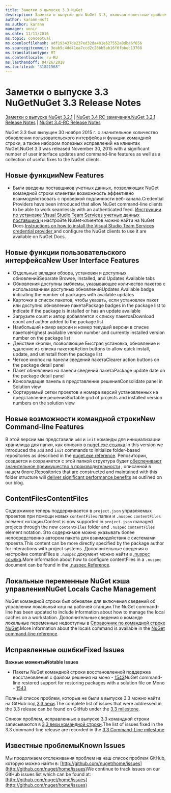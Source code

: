 ```yaml
---
title: Заметки о выпуске 3.3 NuGet
description: Заметки о выпуске для NuGet 3.3, включая известные проблемы, исправленные ошибки, добавленные функции и DCR.
author: karann-msft
ms.author: karann
manager: unnir
ms.date: 11/11/2016
ms.topic: conceptual
ms.openlocfilehash: adf193437de237ed32da481e627552a8dba6f656
ms.sourcegitcommit: 3eab9c4dd41ea7ccd2c28bb5ab16f6fbbec13708
ms.translationtype: MT
ms.contentlocale: ru-RU
ms.lasthandoff: 04/26/2018
ms.locfileid: "31821568"
---
```

# <a name="nuget-33-release-notes"></a><span data-ttu-id="93809-103">Заметки о выпуске 3.3 NuGet</span><span class="sxs-lookup"><span data-stu-id="93809-103">NuGet 3.3 Release Notes</span></span>

<span data-ttu-id="93809-104">[Заметки о выпуске NuGet 3.2.1](../release-notes/nuget-3.2.1.md) | [NuGet 3.4 RC замечания.](../release-notes/nuget-3.4-RC.md)</span><span class="sxs-lookup"><span data-stu-id="93809-104">[NuGet 3.2.1 Release Notes](../release-notes/nuget-3.2.1.md) | [NuGet 3.4-RC Release Notes](../release-notes/nuget-3.4-RC.md)</span></span>

<span data-ttu-id="93809-105">NuGet 3.3 был выпущен 30 ноября 2015 г. с значительное количество обновлении пользовательского интерфейса и функции командной строки, а также набором полезных исправлений на клиентах NuGet.</span><span class="sxs-lookup"><span data-stu-id="93809-105">NuGet 3.3 was released November 30, 2015 with a significant number of user interface updates and command-line features as well as a collection of useful fixes to the NuGet clients.</span></span>

## <a name="new-features"></a><span data-ttu-id="93809-106">Новые функции</span><span class="sxs-lookup"><span data-stu-id="93809-106">New Features</span></span>

* <span data-ttu-id="93809-107">Были введены поставщиков учетных данных, позволяющих NuGet командной строки клиентам возможность эффективно взаимодействовать с проверкой подлинности веб-канала.</span><span class="sxs-lookup"><span data-stu-id="93809-107">Credential Providers have been introduced that allow NuGet command-line clients to be able to work seamlessly with an authenticated feed.</span></span> <span data-ttu-id="93809-108">[Инструкции по установке Visual Studio Team Services учетных данных поставщика ](../api/nuget-exe-credential-providers.md) и настройте NuGet-клиентов можно найти на NuGet Docs.</span><span class="sxs-lookup"><span data-stu-id="93809-108">[Instructions on how to install the Visual Studio Team Services credential provider ](../api/nuget-exe-credential-providers.md) and configure the NuGet clients to use it are available on NuGet Docs.</span></span>

## <a name="new-user-interface-features"></a><span data-ttu-id="93809-109">Новые функции пользовательского интерфейса</span><span class="sxs-lookup"><span data-stu-id="93809-109">New User Interface Features</span></span>

* <span data-ttu-id="93809-110">Отдельные вкладки обзора, установки и доступных обновлений</span><span class="sxs-lookup"><span data-stu-id="93809-110">Separate Browse, Installed, and Updates Available tabs</span></span>
* <span data-ttu-id="93809-111">Обновления доступны эмблемы, указывающее количество пакетов с использованием доступных обновлений</span><span class="sxs-lookup"><span data-stu-id="93809-111">Updates Available badge indicating the number of packages with available updates</span></span>
* <span data-ttu-id="93809-112">Карточки в список пакетов, чтобы указать, если установлен пакет или доступно обновление пакета</span><span class="sxs-lookup"><span data-stu-id="93809-112">Package badges in the package list to indicate if the package is installed or has an update available</span></span>
* <span data-ttu-id="93809-113">Загрузите count и автор добавляется к списку пакетов</span><span class="sxs-lookup"><span data-stu-id="93809-113">Download count and author added to the package list</span></span>
* <span data-ttu-id="93809-114">Наибольший номер версии и номер текущей версии в списке пакетов</span><span class="sxs-lookup"><span data-stu-id="93809-114">Highest available version number and currently installed version number on the package list</span></span>
* <span data-ttu-id="93809-115">Действие кнопки, позволяющие Быстрая установка, обновление и удаление из списка пакетов</span><span class="sxs-lookup"><span data-stu-id="93809-115">Action buttons to allow quick install, update, and uninstall from the package list</span></span>
* <span data-ttu-id="93809-116">Четкое кнопок на панели сведений пакета</span><span class="sxs-lookup"><span data-stu-id="93809-116">Clearer action buttons on the package detail panel</span></span>
* <span data-ttu-id="93809-117">Пакет обновления на панели сведений пакета</span><span class="sxs-lookup"><span data-stu-id="93809-117">Package update date on the package detail panel</span></span>
* <span data-ttu-id="93809-118">Консолидация панель в представление решения</span><span class="sxs-lookup"><span data-stu-id="93809-118">Consolidate panel in Solution view</span></span>
* <span data-ttu-id="93809-119">Сортируемый сетки проектов и номера версий установленных на представление решения</span><span class="sxs-lookup"><span data-stu-id="93809-119">Sortable grid of projects and installed version numbers on the solution view</span></span>

## <a name="new-command-line-features"></a><span data-ttu-id="93809-120">Новые возможности командной строки</span><span class="sxs-lookup"><span data-stu-id="93809-120">New Command-line Features</span></span>

<span data-ttu-id="93809-121">В этой версии мы представили `add` и `init` команды для инициализации хранилища для папки, как описано в [nuget.exe ссылка](../tools/nuget-exe-cli-reference.md).</span><span class="sxs-lookup"><span data-stu-id="93809-121">In this version we introduced the `add` and `init` commands to initialize folder-based repositories as described in the [nuget.exe reference](../tools/nuget-exe-cli-reference.md).</span></span> <span data-ttu-id="93809-122">Репозитории, создается и сохраняется с этой папкой структура будет [обеспечивают значительное преимущество в производительности](http://blog.nuget.org/20150922/Accelerate-Package-Source.html) , описанной в нашем блоге.</span><span class="sxs-lookup"><span data-stu-id="93809-122">Repositories that are constructed and maintained with this folder structure will [deliver significant performance benefits](http://blog.nuget.org/20150922/Accelerate-Package-Source.html) as outlined on our blog.</span></span>

## <a name="contentfiles"></a><span data-ttu-id="93809-123">ContentFiles</span><span class="sxs-lookup"><span data-stu-id="93809-123">ContentFiles</span></span>

<span data-ttu-id="93809-124">Содержимое теперь поддерживается в `project.json` управляемых проектов при помощи новых `contentFiles` папки и `.nuspec` `contentFiles` элемент нотации.</span><span class="sxs-lookup"><span data-stu-id="93809-124">Content is now supported in `project.json` managed projects through the new `contentFiles` folder and `.nuspec` `contentFiles` element notation.</span></span>  <span data-ttu-id="93809-125">Это содержимое можно указывать более непосредственно автором пакета для взаимодействия с системами проекта.</span><span class="sxs-lookup"><span data-stu-id="93809-125">This content can be more directly specified by the package author for interactions with project systems.</span></span>  <span data-ttu-id="93809-126">Дополнительные сведения о настройке contentFiles в `.nuspec` документ можно найти в [.nuspec ссылка](../reference/nuspec.md).</span><span class="sxs-lookup"><span data-stu-id="93809-126">More information about how to configure contentFiles in a `.nuspec` document can be found in the [.nuspec Reference](../reference/nuspec.md).</span></span>

## <a name="nuget-locals-cache-management"></a><span data-ttu-id="93809-127">Локальные переменные NuGet кэша управления</span><span class="sxs-lookup"><span data-stu-id="93809-127">NuGet Locals Cache Management</span></span>

<span data-ttu-id="93809-128">NuGet командной строки был обновлен для включения сведений об управлении локальный кэш на рабочей станции.</span><span class="sxs-lookup"><span data-stu-id="93809-128">The NuGet command-line has been updated to include information about how to manage the local caches on a workstation.</span></span>  <span data-ttu-id="93809-129">Дополнительные сведения о команде локальные переменные недоступны в [Справочник по командной строке NuGet](../tools/cli-ref-locals.md).</span><span class="sxs-lookup"><span data-stu-id="93809-129">More information about the locals command is available in the [NuGet command-line reference](../tools/cli-ref-locals.md).</span></span>

## <a name="fixed-issues"></a><span data-ttu-id="93809-130">Исправленные ошибки</span><span class="sxs-lookup"><span data-stu-id="93809-130">Fixed Issues</span></span>

<span data-ttu-id="93809-131">**Важные моменты**</span><span class="sxs-lookup"><span data-stu-id="93809-131">**Notable Issues**</span></span>

* <span data-ttu-id="93809-132">Пакеты NuGet командной строки восстановленной поддержка восстановления с файлом решения на моно - [1543](https://github.com/NuGet/Home/issues/1543)</span><span class="sxs-lookup"><span data-stu-id="93809-132">NuGet command-line restored support for restoring packages with a solution file on Mono - [1543](https://github.com/NuGet/Home/issues/1543)</span></span>

<span data-ttu-id="93809-133">Полный список проблем, которые не были в выпуске 3.3 можно найти на GitHub под [3,3 вехи](https://github.com/NuGet/Home/issues?q=is%3Aissue+milestone%3A3.3.0+is%3Aclosed).</span><span class="sxs-lookup"><span data-stu-id="93809-133">The complete list of issues that were addressed in the 3.3 release can be found on GitHub under the [3.3 milestone](https://github.com/NuGet/Home/issues?q=is%3Aissue+milestone%3A3.3.0+is%3Aclosed).</span></span>

<span data-ttu-id="93809-134">Список проблем, исправленных в выпуске 3.3 командной строки записываются в [3,3 вехи командной строки](https://github.com/NuGet/Home/issues?q=is%3Aissue+is%3Aclosed+milestone%3A3.3.0-commandline).</span><span class="sxs-lookup"><span data-stu-id="93809-134">The list of issues fixed in the 3.3 command-line release are recorded in the [3.3 Command-Line milestone](https://github.com/NuGet/Home/issues?q=is%3Aissue+is%3Aclosed+milestone%3A3.3.0-commandline).</span></span>

## <a name="known-issues"></a><span data-ttu-id="93809-135">Известные проблемы</span><span class="sxs-lookup"><span data-stu-id="93809-135">Known Issues</span></span>

<span data-ttu-id="93809-136">Мы продолжаем отслеживания проблем на наш список проблем GitHub, которую можно найти в: [http://github.com/nuget/home/issues](http://github.com/nuget/home/issues)</span><span class="sxs-lookup"><span data-stu-id="93809-136">We continue to track issues on our GitHub issues list which can be found at: [http://github.com/nuget/home/issues](http://github.com/nuget/home/issues)</span></span>